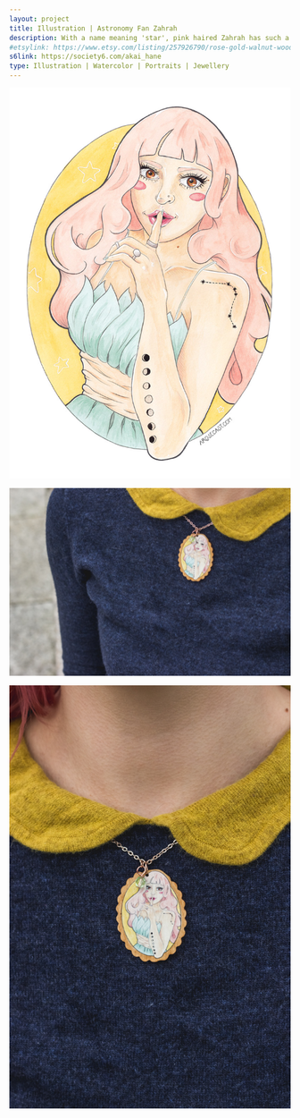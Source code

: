```yaml
---
layout: project
title: Illustration | Astronomy Fan Zahrah
description: With a name meaning 'star', pink haired Zahrah has such a love for astronomy that she has had constellations and the phases of the moon tattooed onto her skin. As well as releasing this illustration as a print, I have turned it into a piece of rose gold necklace with a printed walnut wood pendant.
#etsylink: https://www.etsy.com/listing/257926790/rose-gold-walnut-wood-pendant-necklace
s6link: https://society6.com/akai_hane
type: Illustration | Watercolor | Portraits | Jewellery
---
```


![A portrait illustration of Zahrah, a pink haired girl with astronomy related tatoos](/assets/folio/portraits/portrait-illustration-zahrah.jpg "A portrait illustration of Zahrah, a pink haired girl with astronomy related tatoos")

![A rose gold necklace with a walnut wood pendant printed with an illustration of Zahrah, a pink haired girl with astronomy related tatoos](/assets/folio/portraits/portrait-illustration-zahrah-wooden-necklace-01.jpg "A rose gold necklace with a walnut wood pendant printed with an illustration of Zahrah, a pink haired girl with astronomy related tatoos")

![A rose gold necklace with a walnut wood pendant printed with an illustration of Zahrah, a pink haired girl with astronomy related tatoos](/assets/folio/portraits/portrait-illustration-zahrah-wooden-necklace-02.jpg "A rose gold necklace with a walnut wood pendant printed with an illustration of Zahrah, a pink haired girl with astronomy related tatoos")
